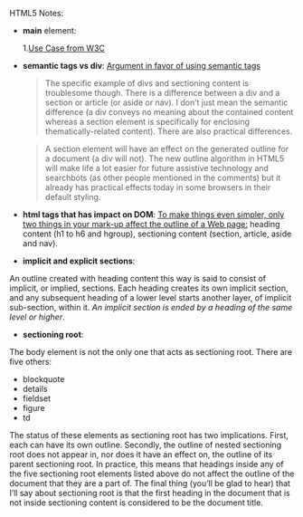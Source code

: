 HTML5 Notes:

* __main__ element: 

	1.[Use Case from W3C](http://www.w3.org/html/wg/wiki/User:Sfaulkne/main-usecases) 

* __semantic tags vs div__:
[Argument in favor of using semantic tags](https://adactio.com/journal/4999)
	>The specific example of divs and sectioning content is troublesome though. There is a difference between a div and a section or article (or aside or nav). I don’t just mean the semantic difference (a div conveys no meaning about the contained content whereas a section element is specifically for enclosing thematically-related content). There are also practical differences.

	>A section element will have an effect on the generated outline for a document (a div will not). The new outline algorithm in HTML5 will make life a lot easier for future assistive technology and searchbots (as other people mentioned in the comments) but it already has practical effects today in some browsers in their default styling.

* __html tags that has impact on DOM__:
[To make things even simpler, only two things in your mark-up affect the outline of a Web page:](http://www.smashingmagazine.com/2011/08/16/html5-and-the-document-outlining-algorithm/)
heading content (h1 to h6 and hgroup),
sectioning content (section, article, aside and nav).

* __implicit and explicit sections__:

An outline created with heading content this way is said to consist of implicit, or implied, sections. Each heading creates its own implicit section, and any subsequent heading of a lower level starts another layer, of implicit sub-section, within it. *An implicit section is ended by a heading of the same level or higher*.

* __sectioning root__:

The body element is not the only one that acts as sectioning root. There are five others:

* blockquote
* details
* fieldset
* figure
* td

The status of these elements as sectioning root has two implications. First, each can have its own outline. Secondly, the outline of nested sectioning root does not appear in, nor does it have an effect on, the outline of its parent sectioning root.
In practice, this means that headings inside any of the five sectioning root elements listed above do not affect the outline of the document that they are a part of.
The final thing (you’ll be glad to hear) that I’ll say about sectioning root is that the first heading in the document that is not inside sectioning content is considered to be the document title.